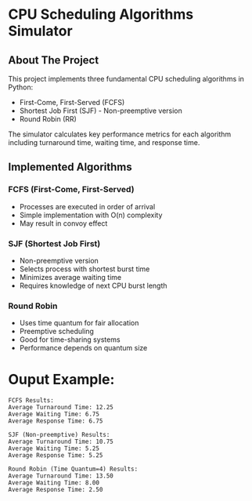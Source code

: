 # CPU Scheduling Algorithms Simulator

## About The Project
This project implements three fundamental CPU scheduling algorithms in Python:
- First-Come, First-Served (FCFS)
- Shortest Job First (SJF) - Non-preemptive version
- Round Robin (RR)

The simulator calculates key performance metrics for each algorithm including turnaround time, waiting time, and response time.

## Implemented Algorithms

### FCFS (First-Come, First-Served)
- Processes are executed in order of arrival
- Simple implementation with O(n) complexity
- May result in convoy effect

### SJF (Shortest Job First)
- Non-preemptive version
- Selects process with shortest burst time
- Minimizes average waiting time
- Requires knowledge of next CPU burst length

### Round Robin
- Uses time quantum for fair allocation
- Preemptive scheduling
- Good for time-sharing systems
- Performance depends on quantum size



# Ouput Example:
```terminal
FCFS Results:
Average Turnaround Time: 12.25
Average Waiting Time: 6.75
Average Response Time: 6.75

SJF (Non-preemptive) Results:
Average Turnaround Time: 10.75
Average Waiting Time: 5.25
Average Response Time: 5.25

Round Robin (Time Quantum=4) Results:
Average Turnaround Time: 13.50
Average Waiting Time: 8.00
Average Response Time: 2.50
```
